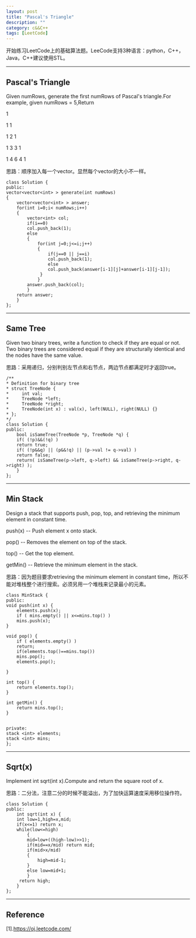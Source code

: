 ```yaml
---
layout: post
title: "Pascal's Triangle"
description: ""
category: c&&C++
tags: [LeetCode]
---
```

 
开始练习LeetCode上的基础算法题。LeeCode支持3种语言：python，C++，Java，C++建议使用STL。

-----------------------------------------------------------

## Pascal's Triangle

Given numRows, generate the first numRows of Pascal's triangle.For example, given numRows = 5,Return
 
1

1 1

1 2 1

1 3 3 1

1 4 6 4 1

思路：顺序加入每一个vector。显然每个vector的大小不一样。



    class Solution {
    public:
    vector<vector<int> > generate(int numRows)
    {
        vector<vector<int> > answer;
        for(int i=0;i< numRows;i++)
        {
            vector<int> col;
            if(i==0)
            col.push_back(1);
            else
            {
                for(int j=0;j<=i;j++)
                {
                    if(j==0 || j==i)
                    col.push_back(1);
                    else
                    col.push_back(answer[i-1][j]+answer[i-1][j-1]);
                 }
                }
            answer.push_back(col);
            }
        return answer;
        }
    };
    

----------------------------------------

## Same Tree

Given two binary trees, write a function to check if they are equal or not.
Two binary trees are considered equal if they are structurally identical and the nodes have the same value. 

思路：采用递归，分别判别左节点和右节点，两边节点都满足时才返回true。

    /**
    * Definition for binary tree
    * struct TreeNode {
    *     int val;
    *     TreeNode *left;
    *     TreeNode *right;
    *     TreeNode(int x) : val(x), left(NULL), right(NULL) {}
    * };
    */
    class Solution {
    public:
        bool isSameTree(TreeNode *p, TreeNode *q) {
        if( (!p)&&(!q) )
        return true;
        if( (!p&&q) || (p&&!q) || (p->val != q->val) )
        return false;
        return( isSameTree(p->left, q->left) && isSameTree(p->right, q->right) );
        }
    };

----------------------------------------

##  Min Stack

Design a stack that supports push, pop, top, and retrieving the minimum element in constant time.

push(x) -- Push element x onto stack.

pop() -- Removes the element on top of the stack.

top() -- Get the top element.

getMin() -- Retrieve the minimum element in the stack.

思路：因为题目要求retrieving the minimum element in constant time，所以不能对堆栈整个进行搜索。必须另用一个堆栈来记录最小的元素。

    class MinStack {
    public:
    void push(int x) {
        elements.push(x);
        if ( mins.empty() || x<=mins.top() )
        mins.push(x);
    }

    void pop() {
        if ( elements.empty() )
        return;
        if(elements.top()==mins.top())
        mins.pop();
        elements.pop();
        
    }

    int top() {
        return elements.top();
    }

    int getMin() {
        return mins.top();
    }
    
    
    private:
    stack <int> elements;
    stack <int> mins;
    };

---------------------------------------------------------

## Sqrt(x)

Implement int sqrt(int x).Compute and return the square root of x.

思路：二分法，注意二分的时候不能溢出，为了加快运算速度采用移位操作符。

    class Solution {
    public:
        int sqrt(int x) {
        int low=1,high=x,mid;
        if(x<=1) return x;
        while(low<=high)
            {
            mid=low+((high-low)>>1);
            if(mid==x/mid) return mid;
            if(mid>x/mid)
            {
                high=mid-1;
            }
            else low=mid+1;
            }
         return high;
        }
    };

 
--------------------------------------------------------------------

## Reference

[1].https://oj.leetcode.com/

